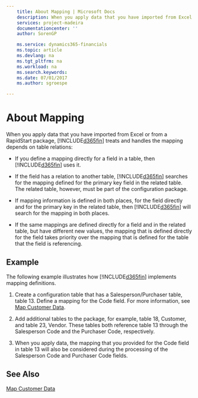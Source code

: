 ```yaml
---
    title: About Mapping | Microsoft Docs
    description: When you apply data that you have imported from Excel or from a RapidStart package, Business Central treats and handles the mapping depends on table relations.
    services: project-madeira
    documentationcenter: ''
    author: SorenGP

    ms.service: dynamics365-financials
    ms.topic: article
    ms.devlang: na
    ms.tgt_pltfrm: na
    ms.workload: na
    ms.search.keywords:
    ms.date: 07/01/2017
    ms.author: sgroespe

---
```

# About Mapping
When you apply data that you have imported from Excel or from a RapidStart package, [!INCLUDE[d365fin](includes/d365fin_md.md)] treats and handles the mapping depends on table relations:  

-   If you define a mapping directly for a field in a table, then [!INCLUDE[d365fin](includes/d365fin_md.md)] uses it.  

-   If the field has a relation to another table, [!INCLUDE[d365fin](includes/d365fin_md.md)] searches for the mapping defined for the primary key field in the related table. The related table, however, must be part of the configuration package.  

-   If mapping information is defined in both places, for the field directly and for the primary key in the related table, then [!INCLUDE[d365fin](includes/d365fin_md.md)] will search for the mapping in both places.  

-   If the same mappings are defined directly for a field and in the related table, but have different new values, the mapping that is defined directly for the field takes priority over the mapping that is defined for the table that the field is referencing.  

## Example  
 The following example illustrates how [!INCLUDE[d365fin](includes/d365fin_md.md)] implements mapping definitions.  

1.  Create a configuration table that has a Salesperson/Purchaser table, table 13. Define a mapping for the Code field. For more information, see [Map Customer Data](admin-how-to-map-customer-data.md).  

2.  Add additional tables to the package, for example, table 18, Customer, and table 23, Vendor. These tables both reference table 13 through the Salesperson Code and the Purchaser Code, respectively.  

3.  When you apply data, the mapping that you provided for the Code field in table 13 will also be considered during the processing of the Salesperson Code and Purchaser Code fields.  

## See Also  
 [Map Customer Data](admin-how-to-map-customer-data.md)
